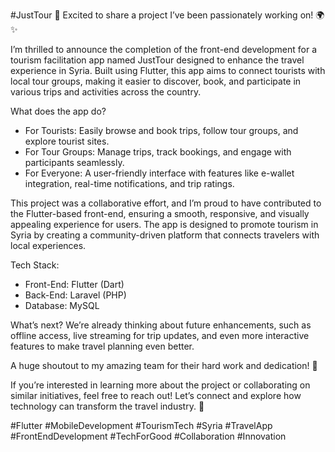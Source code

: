 #JustTour
🚀 Excited to share a project I’ve been passionately working on! 🌍✨  

I’m thrilled to announce the completion of the front-end development for a tourism facilitation app named JustTour designed to enhance the travel experience in Syria. Built using 
Flutter, this app aims to connect tourists with local tour groups, making it easier to discover, book, and participate in various trips and activities across the country.  

What does the app do?
- For Tourists:  Easily browse and book trips, follow tour groups, and explore tourist sites.  
- For Tour Groups: Manage trips, track bookings, and engage with participants seamlessly.  
- For Everyone: A user-friendly interface with features like e-wallet integration, real-time notifications, and trip ratings.  

This project was a collaborative effort, and I’m proud to have contributed to the Flutter-based front-end, ensuring a smooth, responsive, and visually appealing experience for users. The app is designed to promote tourism in Syria by creating a community-driven platform that connects travelers with local experiences.  

Tech Stack:  
- Front-End: Flutter (Dart)  
- Back-End: Laravel (PHP)  
- Database: MySQL  

What’s next?
We’re already thinking about future enhancements, such as offline access, live streaming for trip updates, and even more interactive features to make travel planning even better.  

A huge shoutout to my amazing team for their hard work and dedication! 🙌  

If you’re interested in learning more about the project or collaborating on similar initiatives, feel free to reach out! Let’s connect and explore how technology can transform the travel industry. 🌟  

#Flutter #MobileDevelopment #TourismTech #Syria #TravelApp #FrontEndDevelopment #TechForGood #Collaboration #Innovation 
